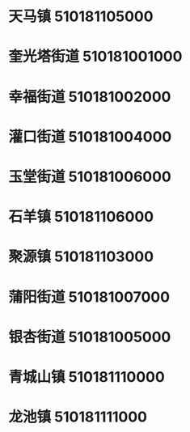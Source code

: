 # 天马镇 510181105000
# 奎光塔街道 510181001000
# 幸福街道 510181002000
# 灌口街道 510181004000
# 玉堂街道 510181006000
# 石羊镇 510181106000
# 聚源镇 510181103000
# 蒲阳街道 510181007000
# 银杏街道 510181005000
# 青城山镇 510181110000
# 龙池镇 510181111000
